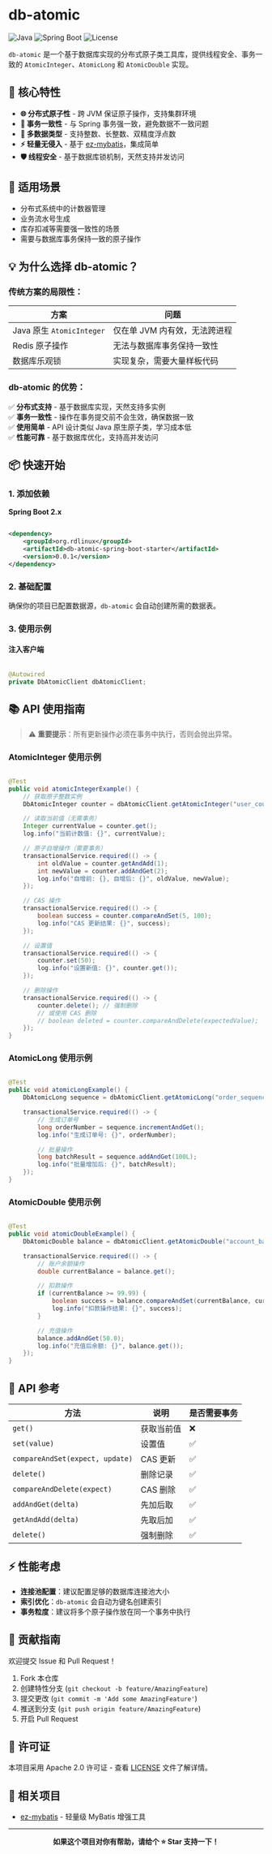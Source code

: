 # db-atomic

![Java](https://img.shields.io/badge/Java-8+-blue)
![Spring Boot](https://img.shields.io/badge/Spring%20Boot-2.x-green)
![License](https://img.shields.io/badge/License-Apache%202.0-blue)

`db-atomic` 是一个基于数据库实现的分布式原子类工具库，提供线程安全、事务一致的 `AtomicInteger`、`AtomicLong` 和
`AtomicDouble` 实现。

## 🎯 核心特性

- **🌐 分布式原子性** - 跨 JVM 保证原子操作，支持集群环境
- **💾 事务一致性** - 与 Spring 事务强一致，避免数据不一致问题
- **🔢 多数据类型** - 支持整数、长整数、双精度浮点数
- **⚡ 轻量无侵入** - 基于 [ez-mybatis](https://github.com/rdlinux/ez-mybatis)，集成简单
- **🛡️ 线程安全** - 基于数据库锁机制，天然支持并发访问

## 🚀 适用场景

- 分布式系统中的计数器管理
- 业务流水号生成
- 库存扣减等需要强一致性的场景
- 需要与数据库事务保持一致的原子操作

## 💡 为什么选择 db-atomic？

### 传统方案的局限性：

| 方案                      | 问题                |
|-------------------------|-------------------|
| Java 原生 `AtomicInteger` | 仅在单 JVM 内有效，无法跨进程 |
| Redis 原子操作              | 无法与数据库事务保持一致性     |
| 数据库乐观锁                  | 实现复杂，需要大量样板代码     |

### db-atomic 的优势：

✅ **分布式支持** - 基于数据库实现，天然支持多实例  
✅ **事务一致性** - 操作在事务提交前不会生效，确保数据一致  
✅ **使用简单** - API 设计类似 Java 原生原子类，学习成本低  
✅ **性能可靠** - 基于数据库优化，支持高并发访问

## 📦 快速开始

### 1. 添加依赖

**Spring Boot 2.x**

```xml

<dependency>
    <groupId>org.rdlinux</groupId>
    <artifactId>db-atomic-spring-boot-starter</artifactId>
    <version>0.0.1</version>
</dependency>
```

### 2. 基础配置

确保你的项目已配置数据源，`db-atomic` 会自动创建所需的数据表。

### 3. 使用示例

#### 注入客户端

```java

@Autowired
private DbAtomicClient dbAtomicClient;
```

## 📚 API 使用指南

> ⚠️ **重要提示**：所有更新操作必须在事务中执行，否则会抛出异常。

### AtomicInteger 使用示例

```java

@Test
public void atomicIntegerExample() {
    // 获取原子整数实例
    DbAtomicInteger counter = dbAtomicClient.getAtomicInteger("user_counter");

    // 读取当前值（无需事务）
    Integer currentValue = counter.get();
    log.info("当前计数值: {}", currentValue);

    // 原子自增操作（需要事务）
    transactionalService.required(() -> {
        int oldValue = counter.getAndAdd(1);
        int newValue = counter.addAndGet(2);
        log.info("自增前: {}, 自增后: {}", oldValue, newValue);
    });

    // CAS 操作
    transactionalService.required(() -> {
        boolean success = counter.compareAndSet(5, 100);
        log.info("CAS 更新结果: {}", success);
    });

    // 设置值
    transactionalService.required(() -> {
        counter.set(50);
        log.info("设置新值: {}", counter.get());
    });

    // 删除操作
    transactionalService.required(() -> {
        counter.delete(); // 强制删除
        // 或使用 CAS 删除
        // boolean deleted = counter.compareAndDelete(expectedValue);
    });
}
```

### AtomicLong 使用示例

```java

@Test
public void atomicLongExample() {
    DbAtomicLong sequence = dbAtomicClient.getAtomicLong("order_sequence");

    transactionalService.required(() -> {
        // 生成订单号
        long orderNumber = sequence.incrementAndGet();
        log.info("生成订单号: {}", orderNumber);

        // 批量操作
        long batchResult = sequence.addAndGet(100L);
        log.info("批量增加后: {}", batchResult);
    });
}
```

### AtomicDouble 使用示例

```java

@Test
public void atomicDoubleExample() {
    DbAtomicDouble balance = dbAtomicClient.getAtomicDouble("account_balance");

    transactionalService.required(() -> {
        // 账户余额操作
        double currentBalance = balance.get();

        // 扣款操作
        if (currentBalance >= 99.99) {
            boolean success = balance.compareAndSet(currentBalance, currentBalance - 99.99);
            log.info("扣款操作结果: {}", success);
        }

        // 充值操作
        balance.addAndGet(50.0);
        log.info("充值后余额: {}", balance.get());
    });
}
```

## 🔧 API 参考

| 方法                              | 说明     | 是否需要事务 |
|---------------------------------|--------|--------|
| `get()`                         | 获取当前值  | ❌      |
| `set(value)`                    | 设置值    | ✅      |
| `compareAndSet(expect, update)` | CAS 更新 | ✅      |
| `delete()`                      | 删除记录   | ✅      |
| `compareAndDelete(expect)`      | CAS 删除 | ✅      |
| `addAndGet(delta)`              | 先加后取   | ✅      |
| `getAndAdd(delta)`              | 先取后加   | ✅      |
| `delete()`                      | 强制删除   | ✅      |

## ⚡ 性能考虑

- **连接池配置**：建议配置足够的数据库连接池大小
- **索引优化**：`db-atomic` 会自动为键名创建索引
- **事务粒度**：建议将多个原子操作放在同一个事务中执行

## 🤝 贡献指南

欢迎提交 Issue 和 Pull Request！

1. Fork 本仓库
2. 创建特性分支 (`git checkout -b feature/AmazingFeature`)
3. 提交更改 (`git commit -m 'Add some AmazingFeature'`)
4. 推送到分支 (`git push origin feature/AmazingFeature`)
5. 开启 Pull Request

## 📄 许可证

本项目采用 Apache 2.0 许可证 - 查看 [LICENSE](LICENSE) 文件了解详情。

## 🔗 相关项目

- [ez-mybatis](https://github.com/rdlinux/ez-mybatis) - 轻量级 MyBatis 增强工具

---

<div align="center">

**如果这个项目对你有帮助，请给个 ⭐ Star 支持一下！**

</div>